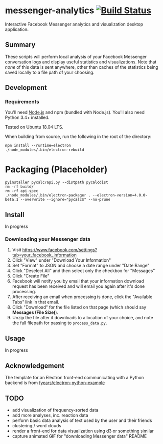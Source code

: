 # messenger-analytics [![Build Status](https://travis-ci.org/aaron-zou/messenger-analytics.svg?branch=electron)](https://travis-ci.org/aaron-zou/messenger-analytics)
Interactive Facebook Messenger analytics and visualization desktop application.


## Summary
These scripts will perform local analysis of your Facebook Messenger conversation logs and display useful statistics and
visualizations. Note that *none* of this data is sent anywhere, other than caches of the statistics being saved locally to
a file path of your choosing.

## Development

### Requirements

You'll need [Node.js](https://nodejs.org/) and npm (bundled with Node.js). You'll also need Python 3.4+ installed.

Tested on Ubuntu 18.04 LTS.

When building from source, run the following in the root of the directory:

```
npm install --runtime=electron
./node_modules/.bin/electron-rebuild
```

# Packaging (Placeholder)
```
pyinstaller pycalc/api.py --distpath pycalcdist
rm -rf build/
rm -rf api.spec
./node_modules/.bin/electron-packager . --electron-version=4.0.0-beta.1 --overwrite --ignore="pycalc$" --no-prune
```

## Install
In progress

### Downloading your Messenger data

1. Visit https://www.facebook.com/settings?tab=your_facebook_information
2. Click "View" under "Download Your Information"
3. Set "Format" to JSON and choose a date range under "Date Range"
4. Click "Deselect All" and then select only the checkbox for "Messages"
5. Click "Create File"
6. Facebook will notify you by email that your information download request has been received and will email you again after it's done processing.
7. After receiving an email when processing is done, click the "Available Tabs" link in that email.
8. Click "Download" for the file listed on that page (which should say <b>Messages (File Size)</b>).
9. Unzip the file after it downloads to a location of your choice, and note the full filepath for passing to `process_data.py`.

## Usage
In progress

## Acknowledgement
The template for an Electron front-end communicating with a Python backend is from [fyears/electron-python-example](https://github.com/fyears/electron-python-example)

## TODO
- add visualization of frequency-sorted data
- add more analyses, inc. reaction data
- perform basic data analysis of text used by the user and their friends
- clustering / word clouds
- render a front-end for data visualization using d3 or something similar
- capture animated GIF for "downloading Messenger data" README

